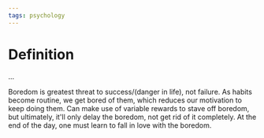 ```yaml
---
tags: psychology
---
```


# Definition

...

Boredom is greatest threat to success/(danger in life), not failure. As habits become routine, we get bored of them, which reduces our motivation to keep doing them.
Can make use of variable rewards to stave off boredom, but ultimately, it'll only delay the boredom, not get rid of it completely. At the end of the day, one must learn to fall in love with the boredom.